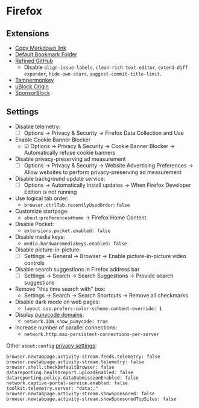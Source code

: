 # Firefox

## Extensions

- [Copy Markdown link](https://addons.mozilla.org/en-US/firefox/addon/copy-markdown-link/)
- [Default Bookmark Folder](https://addons.mozilla.org/en-US/firefox/addon/default-bookmark-folder/)
- [Refined GitHub](https://github.com/sindresorhus/refined-github)
  - Disable `align-issue-labels`, `clean-rich-text-editor`, `extend-diff-expander`, `hide-own-stars`, `suggest-commit-title-limit`.
- [Tampermonkey](https://addons.mozilla.org/en-US/firefox/addon/tampermonkey/)
- [uBlock Origin](https://addons.mozilla.org/en-US/firefox/addon/ublock-origin/)
- [SponsorBlock](https://addons.mozilla.org/de/firefox/addon/sponsorblock/)

## Settings

- Disable telemetry:
  - ☐ Options → Privacy & Security → Firefox Data Collection and Use
- Enable Cookie Banner Blocker
  - ☑ Options → Privacy & Security → Cookie Banner Blocker → Automatically refuse cookie banners
- Disable privacy-preserving ad measurement
  - ☐ Options → Privacy & Security → Website Advertising Preferences → Allow websites to perform privacy-preserving ad measurement
- Disable background update service:
  - ☐ Options → Automatically install updates → When Firefox Developer Edition is not running
- Use logical tab order:
  - `browser.ctrlTab.recentlyUsedOrder`: `false`
- Customize startpage:
  - `about:preferences#home` → Firefox Home Content
- Disable Pocket:
  - `extensions.pocket.enabled: false`
- Disable media keys:
  - `media.hardwaremediakeys.enabled: false`
- Disable picture-in-picture:
  - ☐ Settings → General → Browser → Enable picture-in-picture video controls
- Disable search suggestions in Firefox address bar
  - ☐ Settings → Search → Search Suggestions → Provide search suggestions
- Remove "this time search with" box:
  - Settings → Search → Search Shortcuts → Remove all checkmarks
- Disable dark mode on web pages:
  - `layout.css.prefers-color-scheme.content-override: 1`
- Display [punycode domains](https://www.xudongz.com/blog/2017/idn-phishing/):
  - `network.IDN_show_punycode: true`
- Increase number of parallel connections:
  - `network.http.max-persistent-connections-per-server`


Other `about:config` [privacy settings](https://spyware.neocities.org/articles/firefox.html):

```
browser.newtabpage.activity-stream.feeds.telemetry: false
browser.newtabpage.activity-stream.telemetry: false
browser.shell.checkDefaultBrowser: false
datareporting.healthreport.uploadEnabled: false
datareporting.policy.dataSubmissionEnabled: false
network.captive-portal-service.enabled: false
toolkit.telemetry.server: "data:,"
browser.newtabpage.activity-stream.showSponsored: false
browser.newtabpage.activity-stream.showSponsoredTopSites: false
```
